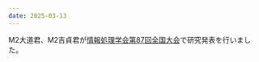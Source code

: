```yaml
---
date: 2025-03-13
---
```

M2大道君、M2吉貞君が<a href="https://www.ipsj.or.jp/event/taikai/87/">情報処理学会第87回全国大会</a>で研究発表を行いました。 
